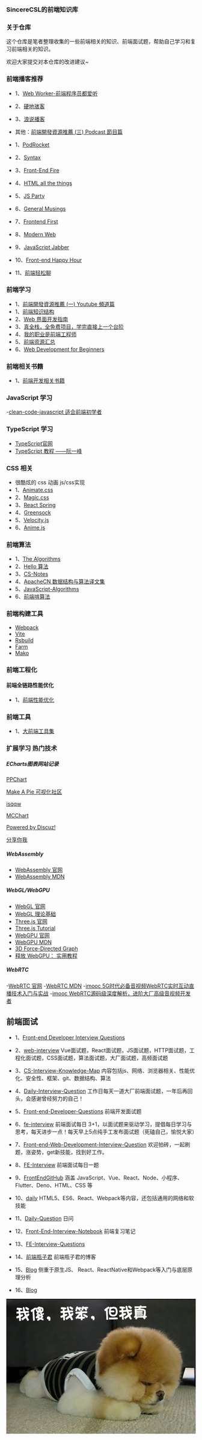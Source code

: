 ### SincereCSL的前端知识库

### 关于仓库

这个仓库是笔者整理收集的一些前端相关的知识、前端面试题，帮助自己学习和复习前端相关的知识。

欢迎大家提交对本仓库的改进建议~

### 前端播客推荐

- 1、[Web Worker-前端程序员都爱听](https://www.xiaoyuzhoufm.com/podcast/613753ef23c82a9a1ccfdf35)
- 2、[硬地骇客](https://www.xiaoyuzhoufm.com/podcast/640ee2438be5d40013fe4a87)
- 3、[浪说播客](https://www.xiaoyuzhoufm.com/podcast/6717d7bc0d2f24f289165dff)

- 其他：[前端開發資源推薦 (三) Podcast 節目篇](https://medium.com/@Kelly_CHI/best-frontend-podcast-recommendations-874ee1b167cc)
- 1、[PodRocket](https://podrocket.logrocket.com)
- 2、[Syntax](https://syntax.fm)
- 3、[Front-End Fire](https://www.buzzsprout.com/2226499)
- 4、[HTML all the things](https://www.htmlallthethings.com)
- 5、[JS Party](https://changelog.com/jsparty)
- 6、[General Musings](https://www.youtube.com/@GeneralMusings/about)
- 7、[Frontend First](https://frontendfirst.fm)
- 8、[Modern Web](https://podcasts.apple.com/us/podcast/modern-web/id1084236187)
- 9、[JavaScript Jabber](https://topenddevs.com/podcasts/javascript-jabber)
- 10、[Front-end Happy Hour](https://www.frontendhappyhour.com)
- 11、[前端轻松聊](https://bento.me/fetalkpodcast)

### 前端学习
- 1、[前端開發資源推薦 (一) Youtube 頻道篇](https://medium.com/@Kelly_CHI/recommended-frontend-youtube-channel-4c148eddbdb)
- 1、[前端知识结构](https://github.com/JacksonTian/fks)
- 2、[Web 界面开发指南](https://interfaces.rauno.me/)
- 3、[真全栈，全免费项目，学完直接上一个台阶](https://github.com/KieSun/all-of-frontend) 
- 4、[我的职业是前端工程师](https://github.com/phodal/fe) 
- 5、[前端资源汇总](https://github.com/helloqingfeng/Awsome-Front-End-learning-resource)
- 6、[Web Development for Beginners](https://microsoft.github.io/Web-Dev-For-Beginners)

### 前端相关书籍

- 1、[前端开发相关书籍](https://github.com/MichealWayne/books)

### JavaScript 学习

-[clean-code-javascript 适合前端初学者](https://github.com/ryanmcdermott/clean-code-javascript)


### TypeScript 学习

- [TypeScript官网](https://www.typescriptlang.org)
- [TypeScript 教程 ——阮一峰](https://wangdoc.com/typescript)

### CSS 相关

- 很酷炫的 css 动画 js/css实现
- 1、[Animate.css](https://animate.style)
- 2、[Magic.css](https://www.minimamente.com/project/magic)
- 3、[React Spring](https://www.react-spring.dev/)
- 4、[Greensock](https://gsap.com)
- 5、[Velocity.js](http://velocityjs.org)
- 6、[Anime.js](https://animejs.com/)

###  前端算法
- 1、[The Algorithms](https://the-algorithms.com/zh_Hans)
- 2、[Hello 算法](https://www.hello-algo.com)
- 3、[CS-Notes](https://github.com/CyC2018/CS-Notes)
- 4、[ApacheCN 数据结构与算法译文集](https://github.com/apachecn/apachecn-algo-zh)
- 5、[JavaScript-Algorithms](https://github.com/sisterAn/JavaScript-Algorithms)
- 6、[前端啃算法](https://github.com/course-dasheng/fe-algorithm)

### 前端构建工具

- [Webpack](https://webpack.js.org)
- [Vite](https://vitejs.dev)
- [Rsbuild](https://rsbuild.dev)
- [Farm](https://www.farmfe.org)
- [Mako](https://makojs.dev)

### 前端工程化
#### 前端全链路性能优化
- 1、[前端性能优化](前端全链路性能优化/README.md)


### 前端工具

- 1、[大前端工具集](https://github.com/nieweidong/fetool)

###  扩展学习 热门技术

#####  ECharts图表网站记录
[PPChart](https://ppchart.com)

[Make A Pie 可视化社区](https://www.makeapie.cn/echarts)

[isqqw](https://www.isqqw.com)

[MCChart](https://echarts.zhangmuchen.top/#/index)

[Powered by Discuz!](http://192.144.199.210/forum-2-1.html)

[分享你我](http://chart.majh.top)

##### WebAssembly

- [WebAssembly 官网](https://webassembly.org)
- [WebAssembly MDN](https://developer.mozilla.org/zh-CN/docs/WebAssembly)

##### WebGL/WebGPU

- [WebGL 官网](https://get.webgl.org)
- [WebGL 理论基础](https://webglfundamentals.org/webgl/lessons/zh_cn)
- [Three.js 官网](https://threejs.org)
- [Three.js Tutorial](https://www.tutorialspoint.com/threejs)
- [WebGPU 官网](https://www.w3.org/TR/webgpu)
- [WebGPU MDN](https://developer.mozilla.org/en-US/docs/Web/API/WebGPU_API)
- [3D Force-Directed Graph](https://vasturiano.github.io/3d-force-graph)
- [释放 WebGPU： 实用教程](https://shi-yan.github.io/webgpuunleashed)


##### WebRTC

-[WebRTC 官网](https://webrtc.org)
-[WebRTC MDN](https://developer.mozilla.org/en-US/docs/Web/API/WebRTC_API)
-[imooc 5G时代必备音视频WebRTC实时互动直播技术入门与实战](https://coding.imooc.com/class/329.html)
-[imooc WebRTC源码级深度解析，进阶大厂高级音视频开发者](https://coding.imooc.com/class/532.html)

## 前端面试

- 1、[Front-end Developer Interview Questions](https://github.com/h5bp/Front-end-Developer-Interview-Questions)

- 2、[web-interview](https://github.com/febobo/web-interview) Vue面试题，React面试题，JS面试题，HTTP面试题，工程化面试题，CSS面试题，算法面试题，大厂面试题，高频面试题

- 3、[CS-Interview-Knowledge-Map](https://github.com/InterviewMap/CS-Interview-Knowledge-Map) 内容包括js、网络、浏览器相关、性能优化、安全性、框架、git、数据结构、算法

- 4、[Daily-Interview-Question](https://github.com/Advanced-Frontend/Daily-Interview-Question) 工作日每天一道大厂前端面试题，一年后再回头，会感谢曾经努力的自己！

- 5、[Front-end-Developer-Questions](https://github.com/markyun/My-blog/tree/master/Front-end-Developer-Questions) 前端开发面试题

- 6、[fe-interview](https://github.com/haizlin/fe-interview) 前端面试每日 3+1，以面试题来驱动学习，提倡每日学习与思考，每天进步一点！每天早上5点纯手工发布面试题（死磕自己，愉悦大家）

- 7、[Front-end-Web-Development-Interview-Question](https://github.com/paddingme/Front-end-Web-Development-Interview-Question) 欢迎拍砖，一起刷题，涨姿势，get新技能，找到好工作。

- 8、[FE-Interview](https://github.com/lgwebdream/FE-Interview) 前端面试每日一题

- 9、[FrontEndGitHub](https://github.com/FrontEndGitHub/FrontEndGitHub) 涵盖 JavaScript、Vue、React、Node、小程序、Flutter、Deno、HTML、CSS 等

- 10、[daily](https://github.com/pwstrick/daily) HTML5、ES6、React、Webpack等内容，还包括通用的网络和软技能


- 11、[Daily-Question](https://github.com/shfshanyue/Daily-Question) 日问


- 12、[Front-End-Interview-Notebook](https://github.com/CavsZhouyou/Front-End-Interview-Notebook) 前端复习笔记


- 13、[FE-Interview-Questions](https://github.com/poetries/FE-Interview-Questions)


- 14、[前端瓶子君](https://github.com/sisterAn/blog) 前端瓶子君的博客


- 15、[Blog](https://github.com/YvetteLau/Blog) 侧重于原生JS、 React、ReactNative和Webpack等入门与底层原理分析


- 16、[Blog](https://github.com/ljianshu/Blog)


![](./images/lovely.jpg)




